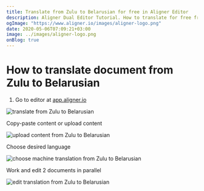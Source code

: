 ```yaml
---
title: Translate from Zulu to Belarusian for free in Aligner Editor
description: Aligner Dual Editor Tutorial. How to translate for free from Zulu to Belarusian. Aligner is multilingual document management platform. 
ogImage: "https://www.aligner.io/images/aligner-logo.png"
date: 2020-05-06T07:09:21+03:00
image: ../images/aligner-logo.png
onBlog: true
---
```


# How to translate document from Zulu to Belarusian

1. Go to editor at [app.aligner.io](https://app.aligner.io "Aligner App web page")

![translate from Zulu to Belarusian](../aligner-blank-editor.png "translate from Zulu to Belarusian")

Copy-paste content or upload content

![upload content from Zulu to Belarusian](../aligner-uploaded-document.png "upload content from Zulu to Belarusian")

Choose desired language

![choose machine translation from Zulu to Belarusian](../aligner-language-dropdown.png "choose machine translation from Zulu to Belarusian")

Work and edit 2 documents in parallel

![edit translation from Zulu to Belarusian](../aligner-double-sitded-editor.png "edit translation from Zulu to Belarusian")

